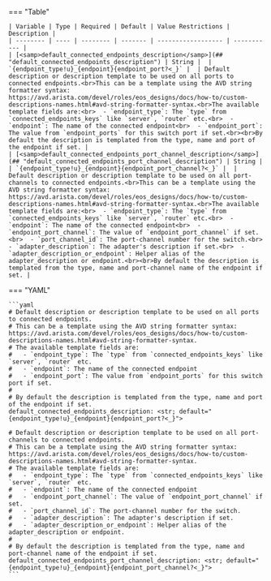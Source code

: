 <!--
  ~ Copyright (c) 2024 Arista Networks, Inc.
  ~ Use of this source code is governed by the Apache License 2.0
  ~ that can be found in the LICENSE file.
  -->
=== "Table"

    | Variable | Type | Required | Default | Value Restrictions | Description |
    | -------- | ---- | -------- | ------- | ------------------ | ----------- |
    | [<samp>default_connected_endpoints_description</samp>](## "default_connected_endpoints_description") | String |  | `{endpoint_type!u}_{endpoint}{endpoint_port?<_}` |  | Default description or description template to be used on all ports to connected endpoints.<br>This can be a template using the AVD string formatter syntax: https://avd.arista.com/devel/roles/eos_designs/docs/how-to/custom-descriptions-names.html#avd-string-formatter-syntax.<br>The available template fields are:<br>  - `endpoint_type`: The `type` from `connected_endpoints_keys` like `server`, `router` etc.<br>  - `endpoint`: The name of the connected endpoint<br>  - `endpoint_port`: The value from `endpoint_ports` for this switch port if set.<br><br>By default the description is templated from the type, name and port of the endpoint if set. |
    | [<samp>default_connected_endpoints_port_channel_description</samp>](## "default_connected_endpoints_port_channel_description") | String |  | `{endpoint_type!u}_{endpoint}{endpoint_port_channel?<_}` |  | Default description or description template to be used on all port-channels to connected endpoints.<br>This can be a template using the AVD string formatter syntax: https://avd.arista.com/devel/roles/eos_designs/docs/how-to/custom-descriptions-names.html#avd-string-formatter-syntax.<br>The available template fields are:<br>  - `endpoint_type`: The `type` from `connected_endpoints_keys` like `server`, `router` etc.<br>  - `endpoint`: The name of the connected endpoint<br>  - `endpoint_port_channel`: The value of `endpoint_port_channel` if set.<br>  - `port_channel_id`: The port-channel number for the switch.<br>  - `adapter_description`: The adapter's description if set.<br>  - `adapter_description_or_endpoint`: Helper alias of the adapter_description or endpoint.<br><br>By default the description is templated from the type, name and port-channel name of the endpoint if set. |

=== "YAML"

    ```yaml
    # Default description or description template to be used on all ports to connected endpoints.
    # This can be a template using the AVD string formatter syntax: https://avd.arista.com/devel/roles/eos_designs/docs/how-to/custom-descriptions-names.html#avd-string-formatter-syntax.
    # The available template fields are:
    #   - `endpoint_type`: The `type` from `connected_endpoints_keys` like `server`, `router` etc.
    #   - `endpoint`: The name of the connected endpoint
    #   - `endpoint_port`: The value from `endpoint_ports` for this switch port if set.
    #
    # By default the description is templated from the type, name and port of the endpoint if set.
    default_connected_endpoints_description: <str; default="{endpoint_type!u}_{endpoint}{endpoint_port?<_}">

    # Default description or description template to be used on all port-channels to connected endpoints.
    # This can be a template using the AVD string formatter syntax: https://avd.arista.com/devel/roles/eos_designs/docs/how-to/custom-descriptions-names.html#avd-string-formatter-syntax.
    # The available template fields are:
    #   - `endpoint_type`: The `type` from `connected_endpoints_keys` like `server`, `router` etc.
    #   - `endpoint`: The name of the connected endpoint
    #   - `endpoint_port_channel`: The value of `endpoint_port_channel` if set.
    #   - `port_channel_id`: The port-channel number for the switch.
    #   - `adapter_description`: The adapter's description if set.
    #   - `adapter_description_or_endpoint`: Helper alias of the adapter_description or endpoint.
    #
    # By default the description is templated from the type, name and port-channel name of the endpoint if set.
    default_connected_endpoints_port_channel_description: <str; default="{endpoint_type!u}_{endpoint}{endpoint_port_channel?<_}">
    ```
